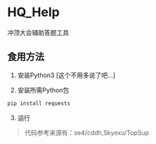 # HQ_Help
冲顶大会辅助答题工具

## 食用方法
1. 安装Python3 [这个不用多说了吧...]

2. 安装所需Python包
```python
pip install requests
```
3. 运行



> 代码参考来源有：se4/cddh,Skyexu/TopSup
